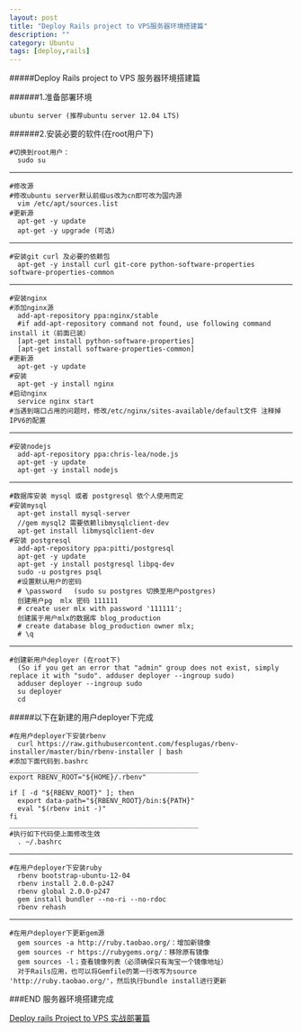 ```yaml
---
layout: post
title: "Deploy Rails project to VPS服务器环境搭建篇"
description: ""
category: Ubuntu
tags: [deploy,rails]
---
```



#####Deploy Rails project to VPS 服务器环境搭建篇
    
######1.准备部署环境    
    
    ubuntu server (推荐ubuntu server 12.04 LTS)
    
######2.安装必要的软件(在root用户下)

    #切换到root用户： 
      sudo su
___      

      
    #修改源 
    #修改ubuntu server默认前缀us改为cn即可改为国内源
      vim /etc/apt/sources.list
    #更新源
      apt-get -y update
      apt-get -y upgrade (可选)
___      


    #安装git curl 及必要的依赖包
      apt-get -y install curl git-core python-software-properties software-properties-common
___

    #安装nginx
    #添加nginx源
      add-apt-repository ppa:nginx/stable
      #if add-apt-repository command not found, use following command install it（前面已装）     
      [apt-get install python-software-properties]    
      [apt-get install software-properties-common]
    #更新源
      apt-get -y update
    #安装
      apt-get -y install nginx
    #启动nginx
      service nginx start
    #当遇到端口占用的问题时，修改/etc/nginx/sites-available/default文件 注释掉IPV6的配置
___

    #安装nodejs
      add-apt-repository ppa:chris-lea/node.js
      apt-get -y update
      apt-get -y install nodejs
___

    #数据库安装 mysql 或者 postgresql 依个人使用而定
    #安装mysql
      apt-get install mysql-server
      //gem mysql2 需要依赖libmysqlclient-dev
      apt-get install libmysqlclient-dev
    #安装 postgresql
      add-apt-repository ppa:pitti/postgresql
      apt-get -y update
      apt-get -y install postgresql libpq-dev
      sudo -u postgres psql
      #设置默认用户的密码 
      # \password   (sudo su postgres 切换至用户postgres)
      创建用户pg  mlx 密码 111111
      # create user mlx with password '111111';
      创建属于用户mlx的数据库 blog_production
      # create database blog_production owner mlx;
      # \q
___

    #创建新用户deployer (在root下)
      (So if you get an error that "admin" group does not exist, simply replace it with "sudo". adduser deployer --ingroup sudo)
      adduser deployer --ingroup sudo
      su deployer
      cd

#####以下在新建的用户deployer下完成
    
    #在用户deployer下安装rbenv
      curl https://raw.githubusercontent.com/fesplugas/rbenv-installer/master/bin/rbenv-installer | bash
    #添加下面代码到.bashrc
    _______________________________________________
    export RBENV_ROOT="${HOME}/.rbenv"
    
    if [ -d "${RBENV_ROOT}" ]; then
      export data-path="${RBENV_ROOT}/bin:${PATH}"
      eval "$(rbenv init -)"
    fi
    _______________________________________________
    #执行如下代码使上面修改生效
      . ~/.bashrc
___      
      
    #在用户deployer下安装ruby
      rbenv bootstrap-ubuntu-12-04
      rbenv install 2.0.0-p247
      rbenv global 2.0.0-p247
      gem install bundler --no-ri --no-rdoc
      rbenv rehash   
___

    #在用户deployer下更新gem源
      gem sources -a http://ruby.taobao.org/：增加新镜像
      gem sources -r https://rubygems.org/：移除原有镜像
      gem sources -l；查看镜像列表（必须确保只有淘宝一个镜像地址）
      对于Rails应用，也可以将Gemfile的第一行改写为source 'http://ruby.taobao.org/'，然后执行bundle install进行更新

###END 服务器环境搭建完成

[Deploy rails Project to VPS 实战部署篇](/ubuntu/2013/08/08/deploy-rails-project-to-vps-/)
